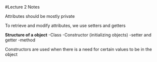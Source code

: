 #Lecture 2 Notes

Attributes should be mostly private

To retrieve and modify attributes, we use setters and getters

**Structure of a object**
-Class
-Constructor (initializing objects)
-setter and getter
-method

Constructors are used when there is a need for certain values to be in the object